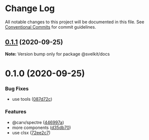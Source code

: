 # Change Log

All notable changes to this project will be documented in this file.
See [Conventional Commits](https://conventionalcommits.org) for commit guidelines.

## [0.1.1](https://github.com/kenoxa/svelkit/compare/@svelkit/docs@0.1.0...@svelkit/docs@0.1.1) (2020-09-25)

**Note:** Version bump only for package @svelkit/docs

# 0.1.0 (2020-09-25)

### Bug Fixes

- use tools ([087d72c](https://github.com/kenoxa/svelkit/commit/087d72c507d808aec931ea2317d2f1992aaf56db))

### Features

- @carv/spectre ([446997a](https://github.com/kenoxa/svelkit/commit/446997aaf4939a03e7b32c7377be7cc7e7d38a6d))
- more components ([d35db70](https://github.com/kenoxa/svelkit/commit/d35db709a1630c2f657fe9a82b7a84fa4255a07b))
- use clsx ([72ee2c7](https://github.com/kenoxa/svelkit/commit/72ee2c788e377517c1a71d1cafe94a7253aab388))
